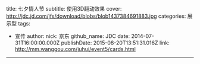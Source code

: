 title: 七夕情人节
subtitle: 使用3D翻动效果
cover: http://jdc.jd.com/jfs/download/blobs/blob1437384691883.jpg
categories: 展示型
tags:
  - 宣传
author:
  nick: 京东
  github_name: JDC
date: 2014-07-31T16:00:00.000Z
publishDate: 2015-08-20T13:51:31.016Z
link: http://mm.wanggou.com/juhui/event5/cards.html
---